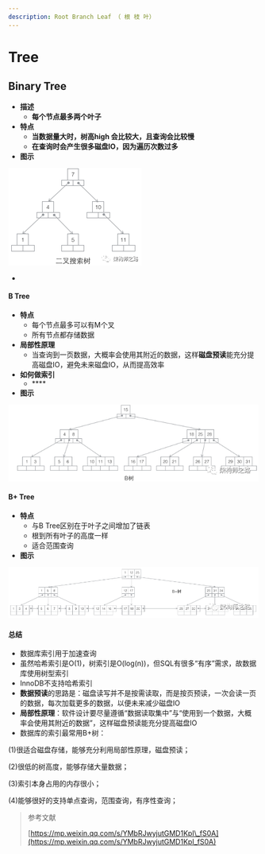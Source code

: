 ```yaml
---
description: Root Branch Leaf （ 根 枝 叶）
---
```


# Tree

## Binary Tree

* **描述**
  * **每个节点最多两个叶子**
* **特点**
  * **当数据量大时，树高high 会比较大，且查询会比较慢**
  * **在查询时会产生很多磁盘IO，因为遍历次数过多**
* **图示**

![](../.gitbook/assets/image%20%284%29.png)

* 
#### B Tree

* **特点**
  * 每个节点最多可以有M个叉
  * 所有节点都存储数据
* **局部性原理**
  * 当查询到一页数据，大概率会使用其附近的数据，这样**磁盘预读**能充分提高磁盘IO，避免未来磁盘IO，从而提高效率
* **如何做索引**
  * \*\*\*\*
* **图示**

![](../.gitbook/assets/image%20%2816%29.png)

#### B+ Tree

* **特点**
  * 与B Tree区别在于叶子之间增加了链表
  * 根到所有叶子的高度一样
  * 适合范围查询
* **图示**

![](../.gitbook/assets/image%20%2818%29.png)



#### 总结

* 数据库索引用于加速查询
* 虽然哈希索引是O\(1\)，树索引是O\(log\(n\)\)，但SQL有很多“有序”需求，故数据库使用树型索引
* InnoDB不支持哈希索引
* **数据预读**的思路是：磁盘读写并不是按需读取，而是按页预读，一次会读一页的数据，每次加载更多的数据，以便未来减少磁盘IO
* **局部性原理**：软件设计要尽量遵循“数据读取集中”与“使用到一个数据，大概率会使用其附近的数据”，这样磁盘预读能充分提高磁盘IO
* 数据库的索引最常用B+树：

\(1\)很适合磁盘存储，能够充分利用局部性原理，磁盘预读；

\(2\)很低的树高度，能够存储大量数据；

\(3\)索引本身占用的内存很小；

\(4\)能够很好的支持单点查询，范围查询，有序性查询；



> 参考文献
>
> [https://mp.weixin.qq.com/s/YMbRJwyjutGMD1KpI\_fS0A](https://mp.weixin.qq.com/s/YMbRJwyjutGMD1KpI_fS0A)

